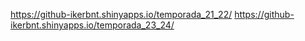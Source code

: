  https://github-ikerbnt.shinyapps.io/temporada_21_22/
 https://github-ikerbnt.shinyapps.io/temporada_23_24/
